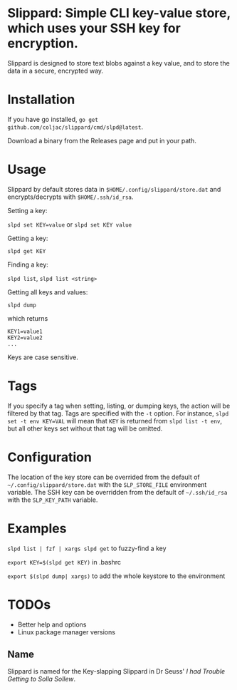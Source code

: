 # Slippard: Simple CLI key-value store, which uses your SSH key for encryption.

Slippard is designed to store text blobs against a key value, and to store the data in a secure, encrypted way.

# Installation

If you have go installed, `go get github.com/coljac/slippard/cmd/slpd@latest`.

Download a binary from the Releases page and put in your path.

# Usage

Slippard by default stores data in `$HOME/.config/slippard/store.dat` and encrypts/decrypts with `$HOME/.ssh/id_rsa`.

Setting a key:

`slpd set KEY=value` or `slpd set KEY value`

Getting a key:

`slpd get KEY`

Finding a key:

`slpd list`, `slpd list <string>`

Getting all keys and values:

`slpd dump`

which returns 

```
KEY1=value1
KEY2=value2
...
```

Keys are case sensitive.

# Tags

If you specify a tag when setting, listing, or dumping keys, the action will be filtered by that tag. Tags are specified with the `-t` option. For instance, `slpd set -t env KEY=VAL` will mean that `KEY` is returned from `slpd list -t env`, but all other keys set without that tag will be omitted.

# Configuration

The location of the key store can be overrided from the default of `~/.config/slippard/store.dat` with the `SLP_STORE_FILE` environment variable. The SSH key can be overridden from the default of `~/.ssh/id_rsa` with the `SLP_KEY_PATH` variable.

# Examples

`slpd list | fzf | xargs slpd get` to fuzzy-find a key

`export KEY=$(slpd get KEY)` in .bashrc

`export $(slpd dump| xargs)` to add the whole keystore to the environment


# TODOs

- Better help and options
- Linux package manager versions

## Name

Slippard is named for the Key-slapping Slippard in Dr Seuss' *I had Trouble Getting to Solla Sollew*.
